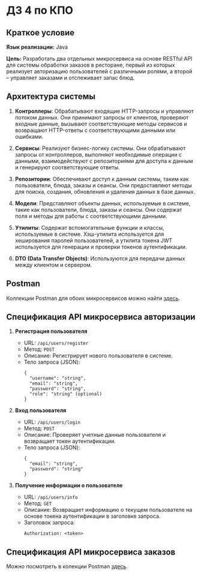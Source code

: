 # ДЗ 4 по КПО

## Краткое условие

**Язык реализации:** Java

**Цель:** Разработать два отдельных микросервиса на основе RESTful API для системы обработки заказов в ресторане, первый из которых реализует авторизацию пользователей с различными ролями, а второй – управляет заказами и отслеживает запас блюд.

## Архитектура системы

1. **Контроллеры**: Обрабатывают входящие HTTP-запросы и управляют потоком данных. Они принимают запросы от клиентов, проверяют входные данные, вызывают соответствующие методы сервисов и возвращают HTTP-ответы с соответствующими данными или ошибками.

2. **Сервисы**: Реализуют бизнес-логику системы. Они обрабатывают запросы от контроллеров, выполняют необходимые операции с данными, взаимодействуют с репозиториями для доступа к данным и генерируют соответствующие ответы.

3. **Репозитории**: Обеспечивают доступ к данным системы, таким как пользователи, блюда, заказы и сеансы. Они предоставляют методы для поиска, создания, обновления и удаления данных в базе данных.

4. **Модели**: Представляют объекты данных, используемые в системе, такие как пользователи, блюда, заказы и сеансы. Они содержат поля и методы для работы с соответствующими данными.

5. **Утилиты**: Содержат вспомогательные функции и классы, используемые в системе. Хэш-утилита используется для хеширования паролей пользователей, а утилита токена JWT используется для генерации и проверки токенов аутентификации.

6. **DTO (Data Transfer Objects)**: Используются для передачи данных между клиентом и сервером.

## Postman

Коллекции Postman для обоих микросервисов можно найти [здесь](./postman).

## Спецификация API микросервиса авторизации

1. **Регистрация пользователя**

   - URL: `/api/users/register`
   - Метод: `POST`
   - Описание: Регистрирует нового пользователя в системе.
   - Тело запроса (JSON):
     ```
     {
       "username": "string",
       "email": "string",
       "password": "string",
       "role": "string" (optional)
     }
     ```

2. **Вход пользователя**

   - URL: `/api/users/login`
   - Метод: `POST`
   - Описание: Проверяет учетные данные пользователя и возвращает токен аутентификации.
   - Тело запроса (JSON):
     ```
     {
       "email": "string",
       "password": "string"
     }
     ```

3. **Получение информации о пользователе**

   - URL: `/api/users/info`
   - Метод: `GET`
   - Описание: Возвращает информацию о текущем пользователе на основе токена аутентификации в заголовке запроса.
   - Заголовок запроса:
     ```
     Authorization: <token>
     ```

## Спецификация API микросервиса заказов

Можно посмотреть в колекции Postman [здесь](./postman/Orders.postman_collection.json).